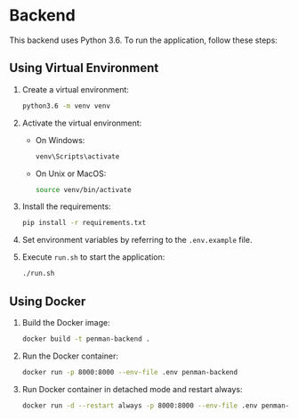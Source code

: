 # Backend

This backend uses Python 3.6. To run the application, follow these steps:

## Using Virtual Environment

1. Create a virtual environment:
    ```sh
    python3.6 -m venv venv
    ```

2. Activate the virtual environment:
    - On Windows:
        ```sh
        venv\Scripts\activate
        ```
    - On Unix or MacOS:
        ```sh
        source venv/bin/activate
        ```

3. Install the requirements:
    ```sh
    pip install -r requirements.txt
    ```

4. Set environment variables by referring to the `.env.example` file.

5. Execute `run.sh` to start the application:
    ```sh
    ./run.sh
    ```

## Using Docker

1. Build the Docker image:
    ```sh
    docker build -t penman-backend .
    ```

2. Run the Docker container:
    ```sh
    docker run -p 8000:8000 --env-file .env penman-backend
    ```

3. Run Docker container in detached mode and restart always:
    ```sh
    docker run -d --restart always -p 8000:8000 --env-file .env penman-backend
    ```